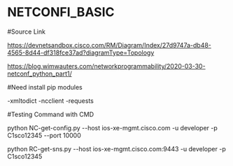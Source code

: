 # NETCONFI_BASIC

#Source Link


https://devnetsandbox.cisco.com/RM/Diagram/Index/27d9747a-db48-4565-8d44-df318fce37ad?diagramType=Topology

https://blog.wimwauters.com/networkprogrammability/2020-03-30-netconf_python_part1/


#Need install pip modules

-xmltodict
-ncclient
-requests

#Testing Command with CMD

python NC-get-config.py --host ios-xe-mgmt.cisco.com -u developer -p C1sco12345 --port 10000

python RC-get-sns.py --host ios-xe-mgmt.cisco.com:9443 -u developer -p C1sco12345


